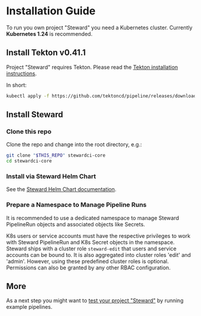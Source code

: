 # Installation Guide

To run you own project "Steward" you need a Kubernetes cluster.
Currently **Kubernetes 1.24** is recommended.

## Install Tekton v0.41.1

Project "Steward" requires Tekton. Please read the [Tekton installation instructions][tekton-install].

In short:

```bash
kubectl apply -f https://github.com/tektoncd/pipeline/releases/download/v0.41.1/release.yaml
```

## Install Steward

### Clone this repo

Clone the repo and change into the root directory, e.g.:

```bash
git clone "$THIS_REPO" stewardci-core
cd stewardci-core
```

### Install via Steward Helm Chart

See the [Steward Helm Chart documentation](../../charts/steward/README.md).

### Prepare a Namespace to Manage Pipeline Runs

It is recommended to use a dedicated namespace to manage Steward PipelineRun objects
and associated objects like Secrets.

K8s users or service accounts must have the respective privileges to work with Steward
PipelineRun and K8s Secret objects in the namespace.
Steward ships with a cluster role `steward-edit` that users and service accounts can
be bound to. It is also aggregated into cluster roles 'edit' and 'admin'.
However, using these predefined cluster roles is optional.
Permissions can also be granted by any other RBAC configuration.

## More

As a next step you might want to [test your project "Steward"](../examples/README.md) by running example pipelines.

[tekton-install]: https://github.com/tektoncd/pipeline/blob/master/docs/install.md
